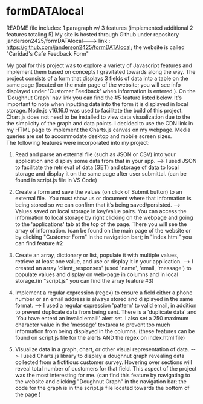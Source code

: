 # formDATAlocal
README file includes: 1 paragraph w/ 3 features (implemented additional 2 features totaling 5) My site is hosted through Github under repository janderson2425/formDATAlocal---> link : https://github.com/janderson2425/formDATAlocal; the website is called "Caridad's Cafe Feedback Form"

My goal for this project was to explore a variety of Javascript features and implement them based on concepts I gravitated towards along the way. The project consists of a form that displays 3 fields of data into a table on the same page (located on the main page of the website; you will see info displayed under 'Customer Feedback' when information is entered ). On the 'Doughnut Graph' nav link you can find the #5 feature listed below. It's important to note when inputting data into the form it is displayed in local storage. Node.js v16.16.0 was used to facilitate the build of this project. Chart.js does not need to be installed to view data visualization due to the the simplicity of the graph and data points. I decided to use the CDN link in my HTML page to implement the Charts.js canvas on my webpage. Media queries are set to accommodate desktop and mobile screen sizes.  
The following features were incorporated into my project:

1. Read and parse an external file (such as JSON or CSV) into your application and display some data from that in your app.
--> I used JSON to facilitate the retrieval of data (GET) and storage of data to local storage and display it on the same page after user submittal. (can be found in script.js file in VS Code)

2. Create a form and save the values (on click of Submit button) to an external file. 
You must show us or document where that information is being stored so we can confirm that it’s being saved/persisted.
--> Values saved on local storage in key/value pairs. You can access the information to local storage by right clicking on the webpage and going to the 'applications' tab at the top of the page. There you will see the array of information. (can be found on the main page of the website or by clicking "Customer Form" in the navigation bar); in "index.html" you can find feature #2

3. Create an array, dictionary or list, populate it with multiple values, retrieve at least one value, and use or display it in your application.
--> I created an array 'client_responses' (used 'name', 'email, 'message') to populate values and display on web-page in columns and in local storage.(in "script.js" you can find the array feature #3)

4. Implement a regular expression (regex) to ensure a field either a phone number or an email address is always stored and displayed in the same format.
--> I used a regular expression 'pattern' to valid email, in addition to prevent duplicate data from being sent. There is a 'duplicate data' and 'You have enterd an invalid email!' alert set. I also set a 250 maximum character value in the 'message' textarea to prevent too much information from being displayed in the columns. (these features can be found on script.js file for the alerts AND the regex on index.html file)

5. Visualize data in a graph, chart, or other visual representation of data.
--> I used Charts.js library to display a doughnut graph revealing data collected from a fictitious customer survey. Hovering over sections will reveal total number of customers for that field. This aspect of the project was the most interesting for me. (can find this feature by navigating to the website and clicking "Doughnut Graph" in the navigation bar; the code for the graph is in the script.js file located towards the bottom of the page )

